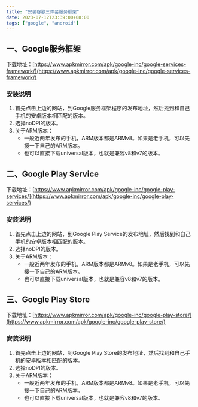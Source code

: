 ```yaml
---
title: "安装谷歌三件套服务框架"
date: 2023-07-12T23:39:00+08:00
tags: ["google", "android"]
---
```


## 一、Google服务框架

下载地址：[https://www.apkmirror.com/apk/google-inc/google-services-framework/](https://www.apkmirror.com/apk/google-inc/google-services-framework/)

### 安装说明
1. 首先点击上边的网站，到Google服务框架程序的发布地址，然后找到和自己手机的安卓版本相匹配的版本。
2. 选择noDPI的版本。
3. 关于ARM版本：
   - 一般近两年发布的手机，ARM版本都是ARMv8。如果是老手机，可以先搜一下自己的ARM版本。
   - 也可以直接下载universal版本，也就是兼容v8和v7的版本。

## 二、Google Play Service

下载地址：[https://www.apkmirror.com/apk/google-inc/google-play-services/](https://www.apkmirror.com/apk/google-inc/google-play-services/)

### 安装说明
1. 首先点击上边的网站，到Google Play Service的发布地址，然后找到和自己手机的安卓版本相匹配的版本。
2. 选择noDPI的版本。
3. 关于ARM版本：
   - 一般近两年发布的手机，ARM版本都是ARMv8。如果是老手机，可以先搜一下自己的ARM版本。
   - 也可以直接下载universal版本，也就是兼容v8和v7的版本。

## 三、Google Play Store

下载地址：[https://www.apkmirror.com/apk/google-inc/google-play-store/](https://www.apkmirror.com/apk/google-inc/google-play-store/)

### 安装说明
1. 首先点击上边的网站，到Google Play Store的发布地址，然后找到和自己手机的安卓版本相匹配的版本。
2. 选择noDPI的版本。
3. 关于ARM版本：
   - 一般近两年发布的手机，ARM版本都是ARMv8。如果是老手机，可以先搜一下自己的ARM版本。
   - 也可以直接下载universal版本，也就是兼容v8和v7的版本。